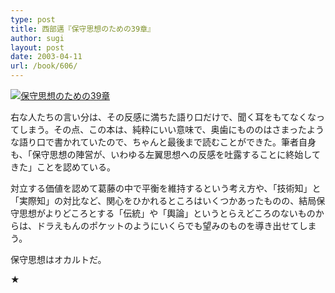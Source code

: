 ```yaml
---
type: post
title: 西部邁『保守思想のための39章』
author: sugi
layout: post
date: 2003-04-11
url: /book/606/
---
```

<a href="http://www.amazon.co.jp/exec/obidos/ASIN/4480059660/chezsugi-22/ref=nosim/" onclick="_gaq.push(['_trackEvent', 'outbound-article', 'http://www.amazon.co.jp/exec/obidos/ASIN/4480059660/chezsugi-22/ref=nosim/', '']);" name="amazletlink" target="_blank"><img src="http://i0.wp.com/ec2.images-amazon.com/images/I/41HN44TAXXL.SL160.jpg?w=660" alt="保守思想のための39章" class="alignleft" data-recalc-dims="1" /></a>

右な人たちの言い分は、その反感に満ちた語り口だけで、聞く耳をもてなくなってしまう。その点、この本は、純粋にいい意味で、奥歯にもののはさまったような語り口で書かれていたので、ちゃんと最後まで読むことができた。筆者自身も、「保守思想の陣営が、いわゆる左翼思想への反感を吐露することに終始してきた」ことを認めている。

対立する価値を認めて葛藤の中で平衡を維持するという考え方や、「技術知」と「実際知」の対比など、関心をひかれるところはいくつかあったものの、結局保守思想がよりどころとする「伝統」や「輿論」というとらえどころのないものからは、ドラえもんのポケットのようにいくらでも望みのものを導き出せてしまう。

保守思想はオカルトだ。

★

